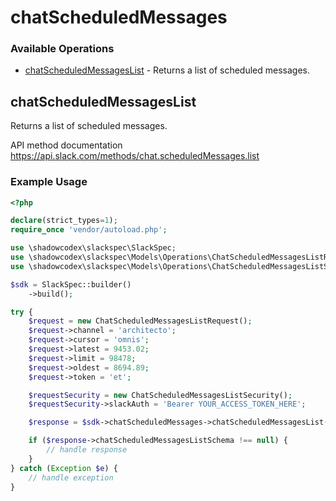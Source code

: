 # chatScheduledMessages

### Available Operations

* [chatScheduledMessagesList](#chatscheduledmessageslist) - Returns a list of scheduled messages.

## chatScheduledMessagesList

Returns a list of scheduled messages.

API method documentation
<https://api.slack.com/methods/chat.scheduledMessages.list>

### Example Usage

```php
<?php

declare(strict_types=1);
require_once 'vendor/autoload.php';

use \shadowcodex\slackspec\SlackSpec;
use \shadowcodex\slackspec\Models\Operations\ChatScheduledMessagesListRequest;
use \shadowcodex\slackspec\Models\Operations\ChatScheduledMessagesListSecurity;

$sdk = SlackSpec::builder()
    ->build();

try {
    $request = new ChatScheduledMessagesListRequest();
    $request->channel = 'architecto';
    $request->cursor = 'omnis';
    $request->latest = 9453.02;
    $request->limit = 98478;
    $request->oldest = 8694.89;
    $request->token = 'et';

    $requestSecurity = new ChatScheduledMessagesListSecurity();
    $requestSecurity->slackAuth = 'Bearer YOUR_ACCESS_TOKEN_HERE';

    $response = $sdk->chatScheduledMessages->chatScheduledMessagesList($request, $requestSecurity);

    if ($response->chatScheduledMessagesListSchema !== null) {
        // handle response
    }
} catch (Exception $e) {
    // handle exception
}
```
